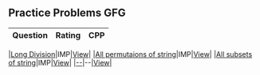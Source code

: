 ## Practice Problems GFG

|Question  | Rating | CPP |                                                
|--------- | ---------- | --- |

|[Long Division](https://practice.geeksforgeeks.org/problems/large-number-division0207/1)|IMP|[View](cpp/long_div.cp)|
|[All permutaions of string](https://practice.geeksforgeeks.org/problems/permutations-of-a-given-string/0#)|IMP|[View](cpp/string_permutations.cp)|
|[All subsets of string](https://www.geeksforgeeks.org/print-subsequences-string/)|IMP|[View](cpp/subsets.cp)|
|[--](--)|--|[View](--)|
